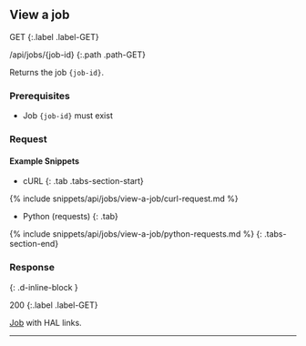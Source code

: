 ## View a job

GET
{:.label .label-GET}

/api/jobs/{job-id}
{:.path .path-GET}

Returns the job `{job-id}`.

### Prerequisites
- Job `{job-id}` must exist

### Request

#### Example Snippets
- cURL
{: .tab .tabs-section-start}

{% include snippets/api/jobs/view-a-job/curl-request.md %}

- Python (requests)
{: .tab}

{% include snippets/api/jobs/view-a-job/python-requests.md %}
{: .tabs-section-end}

### Response
{: .d-inline-block }

200
{:.label .label-GET}

[Job](#job) with HAL links.

---
